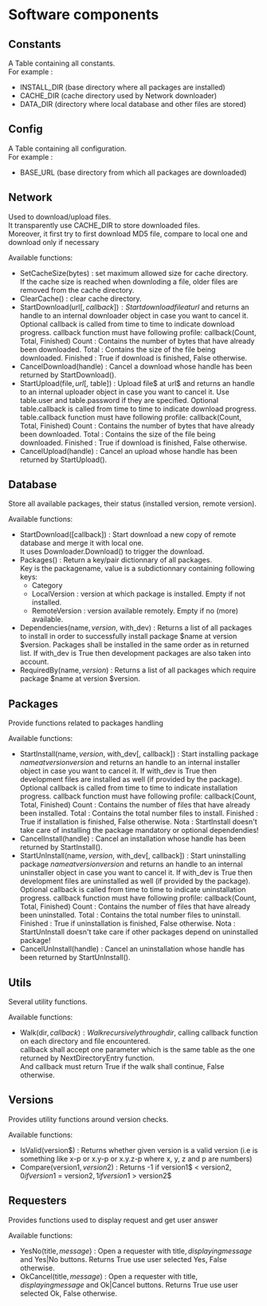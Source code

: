 # Software components

## Constants
A Table containing all constants.\
For example :
* INSTALL_DIR (base directory where all packages are installed)
* CACHE_DIR (cache directory used by Network downloader)
* DATA_DIR (directory where local database and other files are stored)


## Config
A Table containing all configuration.\
For example :
* BASE_URL (base directory from which all packages are downloaded)


## Network
Used to download/upload files.\
It transparently use CACHE_DIR to store downloaded files.\
Moreover, it first try to first download MD5 file, compare to local one and download only if necessary

Available functions:
* SetCacheSize(bytes) : set maximum allowed size for cache directory.\
If the cache size is reached when downloding a file, older files are removed from the cache directory.
* ClearCache() : clear cache directory.
* StartDownload(url$[, callback]) : Start download file at url$ and returns an handle to an internal downloader object in case you want to cancel it.
Optional callback is called from time to time to indicate download progress.
callback function must have following profile:
callback(Count, Total, Finished)
Count : Contains the number of bytes that have already been downloaded.
Total : Contains the size of the file being downloaded.
Finished : True if download is finished, False otherwise.
* CancelDownload(handle) : Cancel a download whose handle has been returned by StartDownload().
* StartUpload(file$, url$[, table]) : Upload file$ at url$ and returns an handle to an internal uploader object in case you want to cancel it.
Use table.user and table.password if they are specified.
Optional table.callback is called from time to time to indicate download progress.
table.callback function must have following profile:
callback(Count, Total, Finished)
Count : Contains the number of bytes that have already been downloaded.
Total : Contains the size of the file being downloaded.
Finished : True if download is finished, False otherwise.
* CancelUpload(handle) : Cancel an upload whose handle has been returned by StartUpload().


## Database
Store all available packages, their status (installed version, remote version).

Available functions:
* StartDownload([callback]) : Start download a new copy of remote database and merge it with local one.\
It uses Downloader.Download() to trigger the download.
* Packages() : Return a key/pair dictionnary of all packages.\
Key is the packagename, value is a subdictionnary containing following keys:
  * Category
  * LocalVersion : version at which package is installed. Empty if not installed.
  * RemoteVersion : version available remotely. Empty if no (more) available. 
* Dependencies(name$, version$, with_dev) : Returns a list of all packages to install in order to successfully install package $name at version $version.
Packages shall be installed in the same order as in returned list.
If with_dev is True then development packages are also taken into account.
* RequiredBy(name$, version$) : Returns a list of all packages which require package $name at version $version.


## Packages
Provide functions related to packages handling

Available functions:
* StartInstall(name$, version$, with_dev[, callback]) : Start installing package $name at version version$ and returns an handle to an internal installer object in case you want to cancel it.
If with_dev is True then development files are installed as well (if provided by the package).
Optional callback is called from time to time to indicate installation progress.
callback function must have following profile:
callback(Count, Total, Finished)
Count : Contains the number of files that have already been installed.
Total : Contains the total number files to install.
Finished : True if installation is finished, False otherwise.
Nota : StartInstall doesn't take care of installing the package mandatory or optional dependendies!
* CancelInstall(handle) : Cancel an installation whose handle has been returned by StartInstall().
* StartUnInstall(name$, version$, with_dev[, callback]) : Start uninstalling package $name at version version$ and returns an handle to an internal uninstaller object in case you want to cancel it.
If with_dev is True then development files are uninstalled as well (if provided by the package).
Optional callback is called from time to time to indicate uninstallation progress.
callback function must have following profile:
callback(Count, Total, Finished)
Count : Contains the number of files that have already been uninstalled.
Total : Contains the total number files to uninstall.
Finished : True if uninstallation is finished, False otherwise.
Nota : StartUnInstall doesn't take care if other packages depend on uninstalled package!
* CancelUnInstall(handle) : Cancel an uninstallation whose handle has been returned by StartUnInstall().



## Utils
Several utility functions.

Available functions:
* Walk(dir$, callback) : Walk recursively through dir$, calling callback function on each directory and file encountered.\
callback shall accept one parameter which is the same table as the one returned by NextDirectoryEntry function.\
And callback must return True if the walk shall continue, False otherwise.


## Versions
Provides utility functions around version checks.

Available functions:
* IsValid(version$) : Returns whether given version is a valid version (i.e is something like x-p or x.y-p or x.y.z-p where x, y, z and p are numbers)
* Compare(version1$, version2$) : Returns -1 if version1$ < version2$, 0 if version1$ = version2$, 1 if version1$ > version2$


## Requesters
Provides functions used to display request and get user answer

Available functions:
* YesNo(title$, message$) : Open a requester with title$, displaying message$ and Yes|No buttons.
Returns True use user selected Yes, False otherwise.
* OkCancel(title$, message$) : Open a requester with title$, displaying message$ and Ok|Cancel buttons.
Returns True use user selected Ok, False otherwise.

